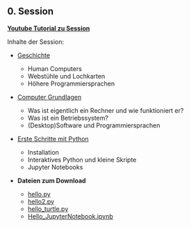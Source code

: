 ## 0. Session

[**Youtube Tutorial zu Session**](https://youtu.be/lrL5yVR3ZdA)

Inhalte der Session:

* [Geschichte](./geschichte)
  * Human Computers
  * Webstühle und Lochkarten
  * Höhere Programmiersprachen

* [Computer Grundlagen](./rechner)
  * Was ist eigentlich ein Rechner und wie funktioniert er?
  * Was ist ein Betriebssystem?
  * (Desktop)Software und Programmiersprachen

* [Erste Schritte mit Python](./python_installation)
  * Installation
  * Interaktives Python und kleine Skripte
  * Jupyter Notebooks

* **Dateien zum Download**
 	* [hello.py](./crashkurs/hello.py)
 	* [hello2.py](./crashkurs/hello2.py)
 	* [hello_turtle.py](./crashkurs/hello_turtle.py)
  * [Hello_JupyterNotebook.ipynb](./crashkurs/Hello_JupyterNotebook.ipynb)

